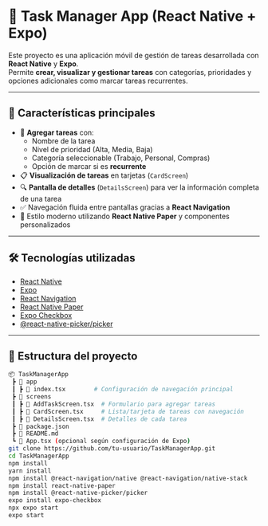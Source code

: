 # 📝 Task Manager App (React Native + Expo)

Este proyecto es una aplicación móvil de gestión de tareas desarrollada con **React Native** y **Expo**.  
Permite **crear, visualizar y gestionar tareas** con categorías, prioridades y opciones adicionales como marcar tareas recurrentes.  

---

## 🚀 Características principales

- 📌 **Agregar tareas** con:
  - Nombre de la tarea
  - Nivel de prioridad (Alta, Media, Baja)
  - Categoría seleccionable (Trabajo, Personal, Compras)
  - Opción de marcar si es **recurrente**
- 📋 **Visualización de tareas** en tarjetas (`CardScreen`)
- 🔍 **Pantalla de detalles** (`DetailsScreen`) para ver la información completa de una tarea
- ✅ Navegación fluida entre pantallas gracias a **React Navigation**
- 🎨 Estilo moderno utilizando **React Native Paper** y componentes personalizados

---

## 🛠️ Tecnologías utilizadas

- [React Native](https://reactnative.dev/)
- [Expo](https://expo.dev/)
- [React Navigation](https://reactnavigation.org/)
- [React Native Paper](https://callstack.github.io/react-native-paper/)
- [Expo Checkbox](https://docs.expo.dev/versions/latest/sdk/checkbox/)
- [@react-native-picker/picker](https://github.com/react-native-picker/picker)

---

## 📂 Estructura del proyecto

```bash
📦 TaskManagerApp
 ┣ 📂 app
 ┃ ┣ 📜 index.tsx        # Configuración de navegación principal
 ┣ 📂 screens
 ┃ ┣ 📜 AddTaskScreen.tsx  # Formulario para agregar tareas
 ┃ ┣ 📜 CardScreen.tsx     # Lista/tarjeta de tareas con navegación
 ┃ ┣ 📜 DetailsScreen.tsx  # Detalles de cada tarea
 ┣ 📜 package.json
 ┣ 📜 README.md
 ┗ 📜 App.tsx (opcional según configuración de Expo)
git clone https://github.com/tu-usuario/TaskManagerApp.git
cd TaskManagerApp
npm install
yarn install
npm install @react-navigation/native @react-navigation/native-stack
npm install react-native-paper
npm install @react-native-picker/picker
expo install expo-checkbox
npx expo start
expo start



